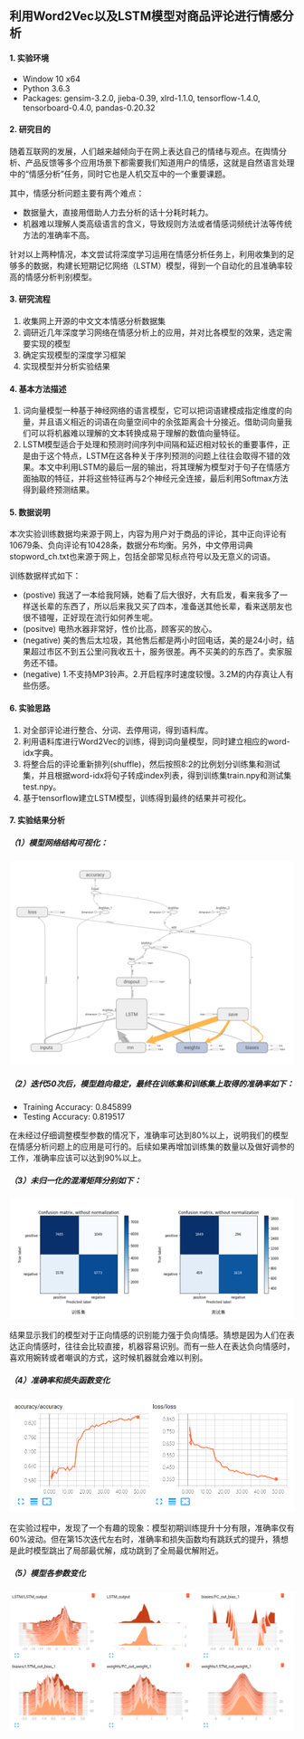 ## 利用Word2Vec以及LSTM模型对商品评论进行情感分析


#### 1. 实验环境

- Window 10 x64
- Python 3.6.3
- Packages: gensim-3.2.0, jieba-0.39, xlrd-1.1.0, tensorflow-1.4.0, tensorboard-0.4.0, pandas-0.20.32





#### 2. 研究目的

随着互联网的发展，人们越来越倾向于在网上表达自己的情绪与观点。在舆情分析、产品反馈等多个应用场景下都需要我们知道用户的情感，这就是自然语言处理中的“情感分析”任务，同时它也是人机交互中的一个重要课题。

其中，情感分析问题主要有两个难点：

- 数据量大，直接用借助人力去分析的话十分耗时耗力。 
- 机器难以理解人类高级语言的含义，导致规则方法或者情感词频统计法等传统方法的准确率不高。

针对以上两种情况，本文尝试将深度学习运用在情感分析任务上，利用收集到的足够多的数据，构建长短期记忆网络（LSTM）模型，得到一个自动化的且准确率较高的情感分析判别模型。



#### 3. 研究流程

1. 收集网上开源的中文文本情感分析数据集
2. 调研近几年深度学习网络在情感分析上的应用，并对比各模型的效果，选定需要实现的模型
3. 确定实现模型的深度学习框架
4. 实现模型并分析实验结果




#### 4. 基本方法描述

1. 词向量模型一种基于神经网络的语言模型，它可以把词语建模成指定维度的向量，并且语义相近的词语在向量空间中的余弦距离会十分接近。借助词向量我们可以将机器难以理解的文本转换成易于理解的数值向量特征。
2. LSTM模型适合于处理和预测时间序列中间隔和延迟相对较长的重要事件，正是由于这个特点，LSTM在这各种关于序列预测的问题上往往会取得不错的效果。本文中利用LSTM的最后一层的输出，将其理解为模型对于句子在情感方面抽取的特征，并将这些特征再与2个神经元全连接，最后利用Softmax方法得到最终预测结果。




#### 5. 数据说明

本次实验训练数据均来源于网上，内容为用户对于商品的评论，其中正向评论有10679条、负向评论有10428条，数据分布均衡。另外，中文停用词典stopword_ch.txt也来源于网上，包括全部常见标点符号以及无意义的词语。

训练数据样式如下：

- (postive) 我送了一本给我阿姨，她看了后大很好，大有启发，看来我多了一样送长辈的东西了，所以后来我又买了四本，准备送其他长辈，看来送朋友也很不错喔，正好现在流行如何养生呢。
- (positve) 电热水器非常好，性价比高，顾客买的放心。
- (negative) 美的售后太垃圾，其他售后都是两小时回电话，美的是24小时，结果超过市区不到五公里问我收五十，服务很差。再不买美的的东西了。卖家服务还不错。
- (negative) 1.不支持MP3铃声。2.开启程序时速度较慢。3.2M的内存真让人有些伤感。




#### 6. 实验思路

1. 对全部评论进行整合、分词、去停用词，得到语料库。
2. 利用语料库进行Word2Vec的训练，得到词向量模型，同时建立相应的word-idx字典。
3. 将整合后的评论重新排列(shuffle)，然后按照8:2的比例划分训练集和测试集，并且根据word-idx将句子转成index列表，得到训练集train.npy和测试集test.npy。
4. 基于tensorflow建立LSTM模型，训练得到最终的结果并可视化。




#### 7. 实验结果分析

##### （1）模型网络结构可视化：

![model graph](https://github.com/Mathstao/Sentiment-Analysis/blob/master/pic_for_md/model%20graph.png)



##### （2）迭代50次后，模型趋向稳定，最终在训练集和训练集上取得的准确率如下：

- Training Accuracy: 0.845899
- Testing Accuracy: 0.819517

在未经过仔细调整模型参数的情况下，准确率可达到80%以上，说明我们的模型在情感分析问题上的应用是可行的。后续如果再增加训练集的数量以及做好调参的工作，准确率应该可以达到90%以上。



##### （3）未归一化的混淆矩阵分别如下：

![confusion matrix](https://github.com/Mathstao/Sentiment-Analysis/blob/master/pic_for_md/confusion%20matrix.png)

结果显示我们的模型对于正向情感的识别能力强于负向情感。猜想是因为人们在表达正向情感时，往往会比较直接，机器容易识别。而有一些人在表达负向情感时，喜欢用婉转或者嘲讽的方式，这时候机器就会难以判别。



##### （4）准确率和损失函数变化

![loss](https://github.com/Mathstao/Sentiment-Analysis/blob/master/pic_for_md/loss.png)

在实验过程中，发现了一个有趣的现象：模型初期训练提升十分有限，准确率仅有60%波动。但在第15次迭代左右时，准确率和损失函数均有跳跃式的提升，猜想是此时模型跳出了局部最优解，成功跳到了全局最优解附近。



##### （5）模型各参数变化

![histagram](https://github.com/Mathstao/Sentiment-Analysis/blob/master/pic_for_md/histagram.png)
